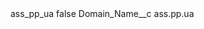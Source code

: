 <?xml version="1.0" encoding="UTF-8"?>
<CustomMetadata xmlns="http://soap.sforce.com/2006/04/metadata" xmlns:xsi="http://www.w3.org/2001/XMLSchema-instance" xmlns:xsd="http://www.w3.org/2001/XMLSchema">
    <label>ass_pp_ua</label>
    <protected>false</protected>
    <values>
        <field>Domain_Name__c</field>
        <value xsi:type="xsd:string">ass.pp.ua</value>
    </values>
</CustomMetadata>

